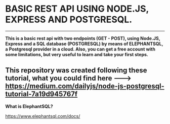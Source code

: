 # BASIC REST API USING NODE.JS, EXPRESS AND POSTGRESQL.
---
**This is a basic rest api with two endpoints (GET - POST), using Node.JS, Express and a SQL database (POSTGRESQL) by means of ELEPHANTSQL, a Postgresql provider in a cloud.  Also, you can get a free account with some limitations, but very useful to learn and take your first steps.**

This repository was created following these tutorial, what you could find here ---> https://medium.com/dailyjs/node-js-postgresql-tutorial-7a19d945767f
---

**What is ElephantSQL?**

https://www.elephantsql.com/docs/
